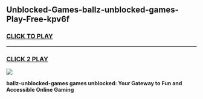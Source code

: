 
## Unblocked-Games-ballz-unblocked-games-Play-Free-kpv6f
<h3>
<a href="https://premium76.site?title=ballz-unblocked-games&ref=09A">CLICK TO PLAY</a></h3>
<hr>

<h3>
<a href="https://premium76.site?title=ballz-unblocked-games&ref=09A">CLICK 2 PLAY</a>
  
</h3>

<a href="https://premium76.site?title=ballz-unblocked-games&ref=09A"><img src="https://clearcache.store/games.png"></a>


**ballz-unblocked-games games unblocked: Your Gateway to Fun and Accessible Online Gaming**
